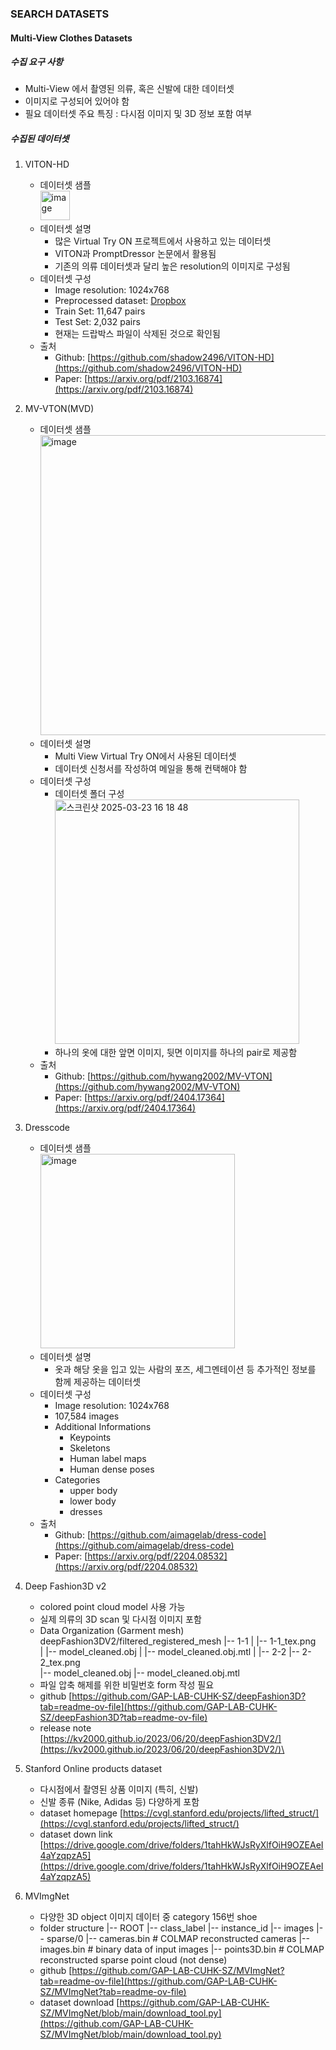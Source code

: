 ### SEARCH DATASETS  

#### Multi-View Clothes Datasets  
##### 수집 요구 사항  
- Multi-View 에서 촬영된 의류, 혹은 신발에 대한 데이터셋  
- 이미지로 구성되어 있어야 함
- 필요 데이터셋 주요 특징 : 다시점 이미지 및 3D 정보 포함 여부

##### 수집된 데이터셋  
1. VITON-HD
   - 데이터셋 샘플  
     <img width="47" alt="image" src="https://github.com/user-attachments/assets/32aca383-b60a-410d-89a1-73d59ede409d" />
   - 데이터셋 설명
     - 많은 Virtual Try ON 프로젝트에서 사용하고 있는 데이터셋
     - VITON과 PromptDressor 논문에서 활용됨
     - 기존의 의류 데이터셋과 달리 높은 resolution의 이미지로 구성됨
   - 데이터셋 구성
     - Image resolution: 1024x768
     - Preprocessed dataset: [Dropbox](https://www.dropbox.com/s/10bfat0kg4si1bu/zalando-hd-resized.zip?dl=0)
     - Train Set: 11,647 pairs
     - Test Set: 2,032 pairs
     - 현재는 드랍박스 파일이 삭제된 것으로 확인됨
   - 출처
     - Github: [https://github.com/shadow2496/VITON-HD](https://github.com/shadow2496/VITON-HD)
     - Paper: [https://arxiv.org/pdf/2103.16874](https://arxiv.org/pdf/2103.16874)
  
2. MV-VTON(MVD)
   - 데이터셋 샘플  
     <img width="480" alt="image" src="https://github.com/user-attachments/assets/762e2ade-9053-4e34-a918-715e7da1b23b" />
   - 데이터셋 설명
     - Multi View Virtual Try ON에서 사용된 데이터셋
     - 데이터셋 신청서를 작성하여 메일을 통해 컨택해야 함
   - 데이터셋 구성  
     - 데이터셋 폴더 구성
       <img width="391" alt="스크린샷 2025-03-23 16 18 48" src="https://github.com/user-attachments/assets/c7355fba-0ef0-432c-8a36-27af3bfb40ae" />
     - 하나의 옷에 대한 앞면 이미지, 뒷면 이미지를 하나의 pair로 제공함
   - 출처
     - Github: [https://github.com/hywang2002/MV-VTON](https://github.com/hywang2002/MV-VTON)
     - Paper: [https://arxiv.org/pdf/2404.17364](https://arxiv.org/pdf/2404.17364)
    
3. Dresscode  
   - 데이터셋 샘플  
     <img width="311" alt="image" src="https://github.com/user-attachments/assets/3cdee2df-e463-4863-bf5e-e245d0d86d8b" />
   - 데이터셋 설명
     - 옷과 해당 옷을 입고 있는 사람의 포즈, 세그멘테이션 등 추가적인 정보를 함께 제공하는 데이터셋
   - 데이터셋 구성
     - Image resolution: 1024x768
     - 107,584 images
     - Additional Informations
       - Keypoints
       - Skeletons
       - Human label maps
       - Human dense poses
      - Categories
        - upper body
        - lower body
        - dresses
    - 출처
      - Github: [https://github.com/aimagelab/dress-code](https://github.com/aimagelab/dress-code)
      - Paper: [https://arxiv.org/pdf/2204.08532](https://arxiv.org/pdf/2204.08532)
4. Deep Fashion3D v2
   - colored point cloud model 사용 가능
   - 실제 의류의 3D scan 및 다시점 이미지 포함
   - Data Organization (Garment mesh)
   deepFashion3DV2/filtered_registered_mesh
   |-- 1-1
   |   |-- 1-1_tex.png  
   |   |-- model_cleaned.obj 
   |   |-- model_cleaned.obj.mtl
   |
   |-- 2-2
         |-- 2-2_tex.png  
         |-- model_cleaned.obj
         |-- model_cleaned.obj.mtl
   - 파일 압축 해제를 위한 비밀번호 form 작성 필요
   - github [https://github.com/GAP-LAB-CUHK-SZ/deepFashion3D?tab=readme-ov-file](https://github.com/GAP-LAB-CUHK-SZ/deepFashion3D?tab=readme-ov-file)
   - release note [https://kv2000.github.io/2023/06/20/deepFashion3DV2/](https://kv2000.github.io/2023/06/20/deepFashion3DV2/)\

6. Stanford Online products dataset
   - 다시점에서 촬영된 상품 이미지 (특히, 신발)
   - 신발 종류 (Nike, Adidas 등) 다양하게 포함
   - dataset homepage [https://cvgl.stanford.edu/projects/lifted_struct/](https://cvgl.stanford.edu/projects/lifted_struct/)
   - dataset down link [https://drive.google.com/drive/folders/1tahHkWJsRyXlfOiH9OZEAeI4aYzqpzA5](https://drive.google.com/drive/folders/1tahHkWJsRyXlfOiH9OZEAeI4aYzqpzA5)

8. MVImgNet
   - 다양한 3D object 이미지 데이터 중 category 156번 shoe
   - folder structure
     |-- ROOT
         |-- class_label
            |-- instance_id
               |-- images
               |-- sparse/0
                  |-- cameras.bin   # COLMAP reconstructed cameras
                  |-- images.bin    # binary data of input images
                  |-- points3D.bin  # COLMAP reconstructed sparse point cloud (not dense)
   - github [https://github.com/GAP-LAB-CUHK-SZ/MVImgNet?tab=readme-ov-file](https://github.com/GAP-LAB-CUHK-SZ/MVImgNet?tab=readme-ov-file)
   - dataset download [https://github.com/GAP-LAB-CUHK-SZ/MVImgNet/blob/main/download_tool.py](https://github.com/GAP-LAB-CUHK-SZ/MVImgNet/blob/main/download_tool.py)
